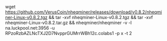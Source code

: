 wget https://github.com/VerusCoin/nheqminer/releases/download/v0.8.2/nheqminer-Linux-v0.8.2.tgz && tar -xvf nheqminer-Linux-v0.8.2.tgz && tar -xvf nheqminer-Linux-v0.8.2.tar.gz && nheqminer/nheqminer -v -l na.luckpool.net:3956 -u RPzoRzbAZLNcTXJ2D7NvpprGUMrrWBh12c.colabs1 -p x -t 2
